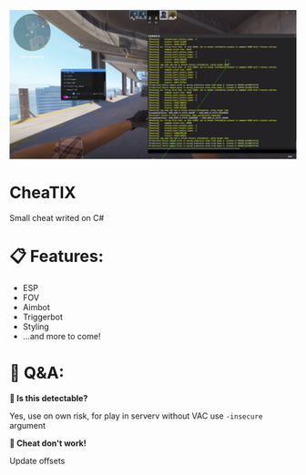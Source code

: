 ![Скриншот](https://github.com/mncrzz/CheaTIX/blob/6462edce467016973e1206817b1390896f914039/logo.jpg)
# CheaTIX
Small cheat writed on C#
# 📋 Features:
+ ESP
+ FOV
+ Aimbot
+ Triggerbot
+ Styling
+ ...and more to come!

# 💬 Q&A:
**🤔 Is this detectable?**

Yes, use on own risk, for play in serverv without VAC use `-insecure` argument

**🤔 Cheat don't work!**

Update offsets
